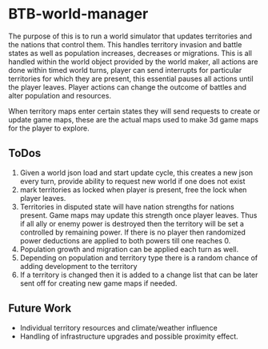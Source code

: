 # BTB-world-manager

The purpose of this is to run a world simulator that updates territories and the nations that control them.
This handles territory invasion and battle states as well as population increases, decreases or migrations.
This is all handled within the world object provided by the world maker, all actions are done within timed 
world turns, player can send interrupts for particular territories for which they are present, this 
essential pauses all actions until the player leaves. Player actions can change the outcome of battles and 
alter population and resources.

When territory maps enter certain states they will send requests to create or update game maps, these are
the actual maps used to make 3d game maps for the player to explore.

## ToDos
1. Given a world json load and start update cycle, this creates a new json every turn, provide ability to request new world if one does not exist
2. mark territories as locked when player is present, free the lock when player leaves. 
3. Territories in disputed state will have nation strengths for nations present. Game maps may update this strength once player leaves. Thus if all ally or enemy power is destroyed then the territory will be set a controlled by remaining power. If there is no player then randomized power deductions are applied to both powers till one reaches 0.
4. Population growth and migration can be applied each turn as well. 
5. Depending on population and territory type there is a random chance of adding development to the territory
6. If a territory is changed then it is added to a change list that can be later sent off for creating new game maps if needed.
## Future Work
- Individual territory resources and climate/weather influence
- Handling of infrastructure upgrades and possible proximity effect.
